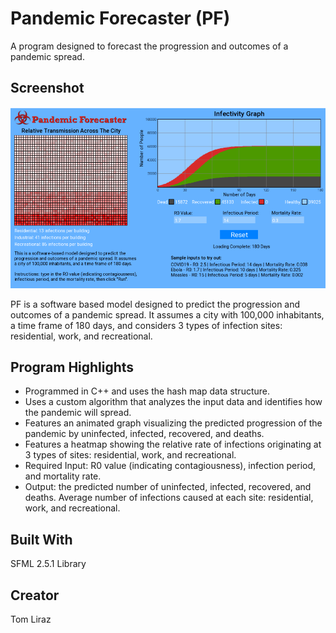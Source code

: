 # Pandemic Forecaster (PF)
A program designed to forecast the progression and outcomes of a pandemic spread.

## Screenshot

![](https://github.com/tomliraz/pandemic-forcaster/blob/master/Images/Screenshot.png)

PF is a software based model designed to predict the progression and outcomes of a pandemic spread. It assumes a city with 100,000 inhabitants, a time frame of 180 days, and considers 3 types of infection sites: residential, work, and recreational.
## Program Highlights
* Programmed in C++ and uses the hash map data structure.
* Uses a custom algorithm that analyzes the input data and identifies how the pandemic will spread.
* Features an animated graph visualizing the predicted progression of the pandemic by uninfected, infected, recovered, and deaths.
* Features a heatmap showing the relative rate of infections originating at 3 types of sites: residential, work, and recreational.
* Required Input: R0 value (indicating contagiousness), infection period, and mortality rate.
* Output: the predicted number of uninfected, infected, recovered, and deaths. Average number of infections caused at each site: residential, work, and recreational.
## Built With
SFML 2.5.1 Library
## Creator
Tom Liraz
